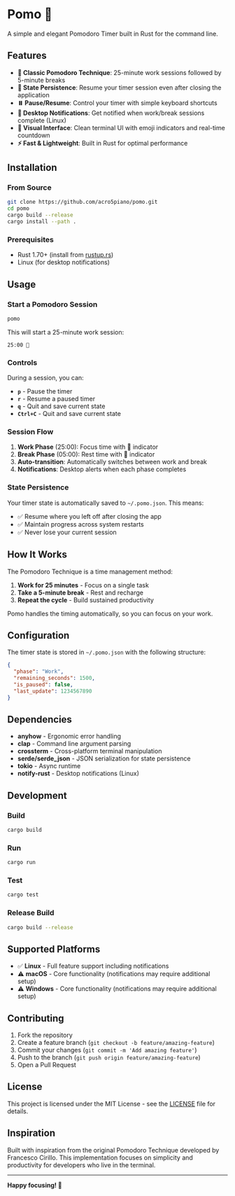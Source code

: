 # Pomo 🍅

A simple and elegant Pomodoro Timer built in Rust for the command line.

## Features

- **🍅 Classic Pomodoro Technique**: 25-minute work sessions followed by 5-minute breaks
- **💾 State Persistence**: Resume your timer session even after closing the application
- **⏸️ Pause/Resume**: Control your timer with simple keyboard shortcuts
- **🔔 Desktop Notifications**: Get notified when work/break sessions complete (Linux)
- **🎨 Visual Interface**: Clean terminal UI with emoji indicators and real-time countdown
- **⚡ Fast & Lightweight**: Built in Rust for optimal performance

## Installation

### From Source

```bash
git clone https://github.com/acro5piano/pomo.git
cd pomo
cargo build --release
cargo install --path .
```

### Prerequisites

- Rust 1.70+ (install from [rustup.rs](https://rustup.rs/))
- Linux (for desktop notifications)

## Usage

### Start a Pomodoro Session

```bash
pomo
```

This will start a 25-minute work session:

```
25:00 🍅
```

### Controls

During a session, you can:

- **`p`** - Pause the timer
- **`r`** - Resume a paused timer  
- **`q`** - Quit and save current state
- **`Ctrl+C`** - Quit and save current state

### Session Flow

1. **Work Phase** (25:00): Focus time with 🍅 indicator
2. **Break Phase** (05:00): Rest time with 🌴 indicator
3. **Auto-transition**: Automatically switches between work and break
4. **Notifications**: Desktop alerts when each phase completes

### State Persistence

Your timer state is automatically saved to `~/.pomo.json`. This means:

- ✅ Resume where you left off after closing the app
- ✅ Maintain progress across system restarts
- ✅ Never lose your current session

## How It Works

The Pomodoro Technique is a time management method:

1. **Work for 25 minutes** - Focus on a single task
2. **Take a 5-minute break** - Rest and recharge  
3. **Repeat the cycle** - Build sustained productivity

Pomo handles the timing automatically, so you can focus on your work.

## Configuration

The timer state is stored in `~/.pomo.json` with the following structure:

```json
{
  "phase": "Work",
  "remaining_seconds": 1500,
  "is_paused": false,
  "last_update": 1234567890
}
```

## Dependencies

- **anyhow** - Ergonomic error handling
- **clap** - Command line argument parsing
- **crossterm** - Cross-platform terminal manipulation
- **serde/serde_json** - JSON serialization for state persistence
- **tokio** - Async runtime
- **notify-rust** - Desktop notifications (Linux)

## Development

### Build

```bash
cargo build
```

### Run

```bash
cargo run
```

### Test

```bash
cargo test
```

### Release Build

```bash
cargo build --release
```

## Supported Platforms

- ✅ **Linux** - Full feature support including notifications
- ⚠️ **macOS** - Core functionality (notifications may require additional setup)
- ⚠️ **Windows** - Core functionality (notifications may require additional setup)

## Contributing

1. Fork the repository
2. Create a feature branch (`git checkout -b feature/amazing-feature`)
3. Commit your changes (`git commit -m 'Add amazing feature'`)
4. Push to the branch (`git push origin feature/amazing-feature`)
5. Open a Pull Request

## License

This project is licensed under the MIT License - see the [LICENSE](LICENSE) file for details.

## Inspiration

Built with inspiration from the original Pomodoro Technique developed by Francesco Cirillo. This implementation focuses on simplicity and productivity for developers who live in the terminal.

---

**Happy focusing! 🍅**